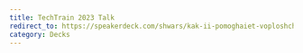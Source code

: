 ```yaml
---
title: TechTrain 2023 Talk
redirect_to: https://speakerdeck.com/shwars/kak-ii-pomoghaiet-voploshchat-miechty
category: Decks
---
```

